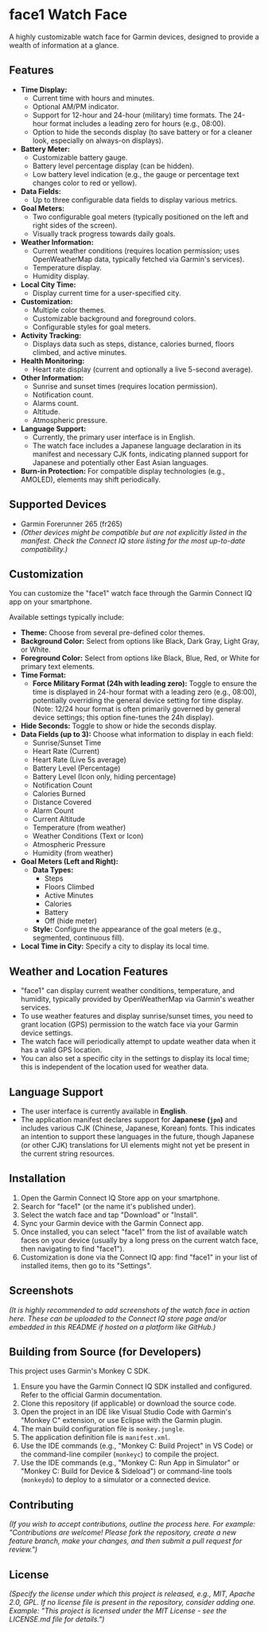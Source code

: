 # face1 Watch Face

A highly customizable watch face for Garmin devices, designed to provide a wealth of information at a glance.

## Features

*   **Time Display:**
    *   Current time with hours and minutes.
    *   Optional AM/PM indicator.
    *   Support for 12-hour and 24-hour (military) time formats. The 24-hour format includes a leading zero for hours (e.g., 08:00).
    *   Option to hide the seconds display (to save battery or for a cleaner look, especially on always-on displays).
*   **Battery Meter:**
    *   Customizable battery gauge.
    *   Battery level percentage display (can be hidden).
    *   Low battery level indication (e.g., the gauge or percentage text changes color to red or yellow).
*   **Data Fields:**
    *   Up to three configurable data fields to display various metrics.
*   **Goal Meters:**
    *   Two configurable goal meters (typically positioned on the left and right sides of the screen).
    *   Visually track progress towards daily goals.
*   **Weather Information:**
    *   Current weather conditions (requires location permission; uses OpenWeatherMap data, typically fetched via Garmin's services).
    *   Temperature display.
    *   Humidity display.
*   **Local City Time:**
    *   Display current time for a user-specified city.
*   **Customization:**
    *   Multiple color themes.
    *   Customizable background and foreground colors.
    *   Configurable styles for goal meters.
*   **Activity Tracking:**
    *   Displays data such as steps, distance, calories burned, floors climbed, and active minutes.
*   **Health Monitoring:**
    *   Heart rate display (current and optionally a live 5-second average).
*   **Other Information:**
    *   Sunrise and sunset times (requires location permission).
    *   Notification count.
    *   Alarms count.
    *   Altitude.
    *   Atmospheric pressure.
*   **Language Support:**
    *   Currently, the primary user interface is in English.
    *   The watch face includes a Japanese language declaration in its manifest and necessary CJK fonts, indicating planned support for Japanese and potentially other East Asian languages.
*   **Burn-in Protection:** For compatible display technologies (e.g., AMOLED), elements may shift periodically.

## Supported Devices

*   Garmin Forerunner 265 (fr265)
*   *(Other devices might be compatible but are not explicitly listed in the manifest. Check the Connect IQ store listing for the most up-to-date compatibility.)*

## Customization

You can customize the "face1" watch face through the Garmin Connect IQ app on your smartphone.

Available settings typically include:

*   **Theme:** Choose from several pre-defined color themes.
*   **Background Color:** Select from options like Black, Dark Gray, Light Gray, or White.
*   **Foreground Color:** Select from options like Black, Blue, Red, or White for primary text elements.
*   **Time Format:**
    *   **Force Military Format (24h with leading zero):** Toggle to ensure the time is displayed in 24-hour format with a leading zero (e.g., 08:00), potentially overriding the general device setting for time display. (Note: 12/24 hour format is often primarily governed by general device settings; this option fine-tunes the 24h display).
*   **Hide Seconds:** Toggle to show or hide the seconds display.
*   **Data Fields (up to 3):** Choose what information to display in each field:
    *   Sunrise/Sunset Time
    *   Heart Rate (Current)
    *   Heart Rate (Live 5s average)
    *   Battery Level (Percentage)
    *   Battery Level (Icon only, hiding percentage)
    *   Notification Count
    *   Calories Burned
    *   Distance Covered
    *   Alarm Count
    *   Current Altitude
    *   Temperature (from weather)
    *   Weather Conditions (Text or Icon)
    *   Atmospheric Pressure
    *   Humidity (from weather)
*   **Goal Meters (Left and Right):**
    *   **Data Types:**
        *   Steps
        *   Floors Climbed
        *   Active Minutes
        *   Calories
        *   Battery
        *   Off (hide meter)
    *   **Style:** Configure the appearance of the goal meters (e.g., segmented, continuous fill).
*   **Local Time in City:** Specify a city to display its local time.

## Weather and Location Features

*   "face1" can display current weather conditions, temperature, and humidity, typically provided by OpenWeatherMap via Garmin's weather services.
*   To use weather features and display sunrise/sunset times, you need to grant location (GPS) permission to the watch face via your Garmin device settings.
*   The watch face will periodically attempt to update weather data when it has a valid GPS location.
*   You can also set a specific city in the settings to display its local time; this is independent of the location used for weather data.

## Language Support

*   The user interface is currently available in **English**.
*   The application manifest declares support for **Japanese (`jpn`)** and includes various CJK (Chinese, Japanese, Korean) fonts. This indicates an intention to support these languages in the future, though Japanese (or other CJK) translations for UI elements might not yet be present in the current string resources.

## Installation

1.  Open the Garmin Connect IQ Store app on your smartphone.
2.  Search for "face1" (or the name it's published under).
3.  Select the watch face and tap "Download" or "Install".
4.  Sync your Garmin device with the Garmin Connect app.
5.  Once installed, you can select "face1" from the list of available watch faces on your device (usually by a long press on the current watch face, then navigating to find "face1").
6.  Customization is done via the Connect IQ app: find "face1" in your list of installed items, then go to its "Settings".

## Screenshots

*(It is highly recommended to add screenshots of the watch face in action here. These can be uploaded to the Connect IQ store page and/or embedded in this README if hosted on a platform like GitHub.)*

## Building from Source (for Developers)

This project uses Garmin's Monkey C SDK.
1.  Ensure you have the Garmin Connect IQ SDK installed and configured. Refer to the official Garmin documentation.
2.  Clone this repository (if applicable) or download the source code.
3.  Open the project in an IDE like Visual Studio Code with Garmin's "Monkey C" extension, or use Eclipse with the Garmin plugin.
4.  The main build configuration file is `monkey.jungle`.
5.  The application definition file is `manifest.xml`.
6.  Use the IDE commands (e.g., "Monkey C: Build Project" in VS Code) or the command-line compiler (`monkeyc`) to compile the project.
7.  Use the IDE commands (e.g., "Monkey C: Run App in Simulator" or "Monkey C: Build for Device & Sideload") or command-line tools (`monkeydo`) to deploy to a simulator or a connected device.

## Contributing

*(If you wish to accept contributions, outline the process here. For example:
"Contributions are welcome! Please fork the repository, create a new feature branch, make your changes, and then submit a pull request for review.")*

## License

*(Specify the license under which this project is released, e.g., MIT, Apache 2.0, GPL. If no license file is present in the repository, consider adding one. Example: "This project is licensed under the MIT License - see the LICENSE.md file for details.")*
```
